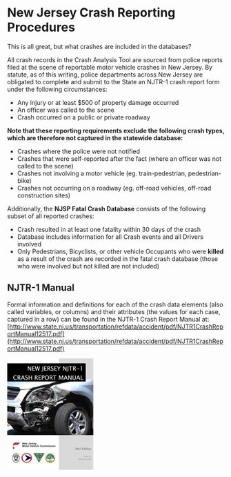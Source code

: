 # New Jersey Crash Reporting Procedures

This is all great, but what crashes are included in the databases?

All crash records in the Crash Analysis Tool are sourced from police reports filed at the scene of reportable motor vehicle crashes in New Jersey. By statute, as of this writing, police departments across New Jersey are obligated to complete and submit to the State an NJTR-1 crash report form under the following circumstances:

* Any injury or at least $500 of property damage occurred
* An officer was called to the scene
* Crash occurred on a public or private roadway

**Note that these reporting requirements exclude the following crash types, which are therefore not captured in the statewide database:**

* Crashes where the police were not notified
* Crashes that were self-reported after the fact \(where an officer was not called to the scene\)
* Crashes not involving a motor vehicle \(eg. train-pedestrian, pedestrian-bike\)
* Crashes not occurring on a roadway \(eg. off-road vehicles, off-road construction sites\)

Additionally, the **NJSP Fatal Crash Database** consists of the following subset of all reported crashes:

* Crash resulted in at least one fatality within 30 days of the crash
* Database includes information for all Crash events and all Drivers involved
* Only Pedestrians, Bicyclists, or other vehicle Occupants who were **killed** as a result of the crash are recorded in the fatal crash database \(those who were involved but not killed are not included\)

## NJTR-1 Manual

Formal information and definitions for each of the crash data elements \(also called variables, or columns\) and their attributes \(the values for each case, captured in a row\) can be found in the NJTR-1 Crash Report Manual at: [http://www.state.nj.us/transportation/refdata/accident/pdf/NJTR1CrashReportManual12517.pdf](http://www.state.nj.us/transportation/refdata/accident/pdf/NJTR1CrashReportManual12517.pdf)

[![](/assets/NJTR1_Manual_Cover_Tile.png)](http://www.state.nj.us/transportation/refdata/accident/pdf/NJTR1CrashReportManual12517.pdf)

